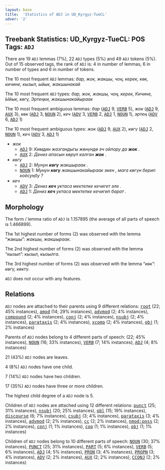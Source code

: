 ```yaml
---
layout: base
title:  'Statistics of ADJ in UD_Kyrgyz-TueCL'
udver: '2'
---
```


## Treebank Statistics: UD_Kyrgyz-TueCL: POS Tags: `ADJ`

There are 19 `ADJ` lemmas (7%), 22 `ADJ` types (5%) and 49 `ADJ` tokens (5%).
Out of 15 observed tags, the rank of `ADJ` is: 4 in number of lemmas, 6 in number of types and 6 in number of tokens.

The 10 most frequent `ADJ` lemmas: <em>бар, жок, жакшы, чоң, керек, кѳк, кичине, кызыл, ыйык, жакшынакай</em>

The 10 most frequent `ADJ` types:  <em>бар, жок, жакшы, чоң, керек, Кичине, Ыйык, кѳгү, Эртеңки, жакшынакайыраак</em>

The 10 most frequent ambiguous lemmas: <em>бар</em> (<tt><a href="ky_tuecl-pos-ADJ.html">ADJ</a></tt> 9, <tt><a href="ky_tuecl-pos-VERB.html">VERB</a></tt> 5), <em>жок</em> (<tt><a href="ky_tuecl-pos-ADJ.html">ADJ</a></tt> 9, <tt><a href="ky_tuecl-pos-AUX.html">AUX</a></tt> 3), <em>кѳк</em> (<tt><a href="ky_tuecl-pos-ADJ.html">ADJ</a></tt> 3, <tt><a href="ky_tuecl-pos-NOUN.html">NOUN</a></tt> 2), <em>кеч</em> (<tt><a href="ky_tuecl-pos-ADV.html">ADV</a></tt> 3, <tt><a href="ky_tuecl-pos-VERB.html">VERB</a></tt> 2, <tt><a href="ky_tuecl-pos-ADJ.html">ADJ</a></tt> 1, <tt><a href="ky_tuecl-pos-NOUN.html">NOUN</a></tt> 1), <em>эртең</em> (<tt><a href="ky_tuecl-pos-ADV.html">ADV</a></tt> 6, <tt><a href="ky_tuecl-pos-ADJ.html">ADJ</a></tt> 1)

The 10 most frequent ambiguous types:  <em>жок</em> (<tt><a href="ky_tuecl-pos-ADJ.html">ADJ</a></tt> 9, <tt><a href="ky_tuecl-pos-AUX.html">AUX</a></tt> 2), <em>кѳгү</em> (<tt><a href="ky_tuecl-pos-ADJ.html">ADJ</a></tt> 2, <tt><a href="ky_tuecl-pos-NOUN.html">NOUN</a></tt> 1), <em>кеч</em> (<tt><a href="ky_tuecl-pos-ADV.html">ADV</a></tt> 3, <tt><a href="ky_tuecl-pos-ADJ.html">ADJ</a></tt> 1)


* <em>жок</em>
  * <tt><a href="ky_tuecl-pos-ADJ.html">ADJ</a></tt> 9: <em>Кимдин жазгандыгы жѳнүндѳ эч ойлору да <b>жок</b> .</em>
  * <tt><a href="ky_tuecl-pos-AUX.html">AUX</a></tt> 2: <em>Дениз апасын кѳрүп калган <b>жок</b> .</em>
* <em>кѳгү</em>
  * <tt><a href="ky_tuecl-pos-ADJ.html">ADJ</a></tt> 2: <em>Мунун <b>кѳгү</b> жакшыраак .</em>
  * <tt><a href="ky_tuecl-pos-NOUN.html">NOUN</a></tt> 1: <em>Мунун <b>кѳгү</b> жакшынакайыраак экен , мага кѳгүн берип коёсуңбу ?</em>
* <em>кеч</em>
  * <tt><a href="ky_tuecl-pos-ADV.html">ADV</a></tt> 3: <em>Дениз <b>кеч</b> уктаса мектепке кечигет эле .</em>
  * <tt><a href="ky_tuecl-pos-ADJ.html">ADJ</a></tt> 1: <em>Дениз <b>кеч</b> уктаса мектепке кечигип барат .</em>

## Morphology

The form / lemma ratio of `ADJ` is 1.157895 (the average of all parts of speech is 1.466899).

The 1st highest number of forms (2) was observed with the lemma “жакшы”: <em>жакшы, жакшыраак</em>.

The 2nd highest number of forms (2) was observed with the lemma “кызыл”: <em>кызыл, кызылга</em>.

The 3rd highest number of forms (2) was observed with the lemma “кѳк”: <em>кѳгү, кѳктү</em>.

`ADJ` does not occur with any features.


## Relations

`ADJ` nodes are attached to their parents using 9 different relations: <tt><a href="ky_tuecl-dep-root.html">root</a></tt> (22; 45% instances), <tt><a href="ky_tuecl-dep-amod.html">amod</a></tt> (14; 29% instances), <tt><a href="ky_tuecl-dep-advmod.html">advmod</a></tt> (2; 4% instances), <tt><a href="ky_tuecl-dep-compound.html">compound</a></tt> (2; 4% instances), <tt><a href="ky_tuecl-dep-conj.html">conj</a></tt> (2; 4% instances), <tt><a href="ky_tuecl-dep-nsubj.html">nsubj</a></tt> (2; 4% instances), <tt><a href="ky_tuecl-dep-parataxis.html">parataxis</a></tt> (2; 4% instances), <tt><a href="ky_tuecl-dep-xcomp.html">xcomp</a></tt> (2; 4% instances), <tt><a href="ky_tuecl-dep-obj.html">obj</a></tt> (1; 2% instances)

Parents of `ADJ` nodes belong to 4 different parts of speech:  (22; 45% instances), <tt><a href="ky_tuecl-pos-NOUN.html">NOUN</a></tt> (16; 33% instances), <tt><a href="ky_tuecl-pos-VERB.html">VERB</a></tt> (7; 14% instances), <tt><a href="ky_tuecl-pos-ADJ.html">ADJ</a></tt> (4; 8% instances)

21 (43%) `ADJ` nodes are leaves.

4 (8%) `ADJ` nodes have one child.

7 (14%) `ADJ` nodes have two children.

17 (35%) `ADJ` nodes have three or more children.

The highest child degree of a `ADJ` node is 5.

Children of `ADJ` nodes are attached using 12 different relations: <tt><a href="ky_tuecl-dep-punct.html">punct</a></tt> (25; 31% instances), <tt><a href="ky_tuecl-dep-nsubj.html">nsubj</a></tt> (20; 25% instances), <tt><a href="ky_tuecl-dep-obl.html">obl</a></tt> (15; 19% instances), <tt><a href="ky_tuecl-dep-discourse.html">discourse</a></tt> (6; 7% instances), <tt><a href="ky_tuecl-dep-csubj.html">csubj</a></tt> (3; 4% instances), <tt><a href="ky_tuecl-dep-parataxis.html">parataxis</a></tt> (3; 4% instances), <tt><a href="ky_tuecl-dep-advmod.html">advmod</a></tt> (2; 2% instances), <tt><a href="ky_tuecl-dep-cc.html">cc</a></tt> (2; 2% instances), <tt><a href="ky_tuecl-dep-nmod-poss.html">nmod:poss</a></tt> (2; 2% instances), <tt><a href="ky_tuecl-dep-conj.html">conj</a></tt> (1; 1% instances), <tt><a href="ky_tuecl-dep-cop.html">cop</a></tt> (1; 1% instances), <tt><a href="ky_tuecl-dep-obj.html">obj</a></tt> (1; 1% instances)

Children of `ADJ` nodes belong to 10 different parts of speech: <tt><a href="ky_tuecl-pos-NOUN.html">NOUN</a></tt> (30; 37% instances), <tt><a href="ky_tuecl-pos-PUNCT.html">PUNCT</a></tt> (25; 31% instances), <tt><a href="ky_tuecl-pos-PART.html">PART</a></tt> (5; 6% instances), <tt><a href="ky_tuecl-pos-VERB.html">VERB</a></tt> (5; 6% instances), <tt><a href="ky_tuecl-pos-ADJ.html">ADJ</a></tt> (4; 5% instances), <tt><a href="ky_tuecl-pos-PRON.html">PRON</a></tt> (3; 4% instances), <tt><a href="ky_tuecl-pos-PROPN.html">PROPN</a></tt> (3; 4% instances), <tt><a href="ky_tuecl-pos-ADV.html">ADV</a></tt> (2; 2% instances), <tt><a href="ky_tuecl-pos-AUX.html">AUX</a></tt> (2; 2% instances), <tt><a href="ky_tuecl-pos-CCONJ.html">CCONJ</a></tt> (2; 2% instances)

